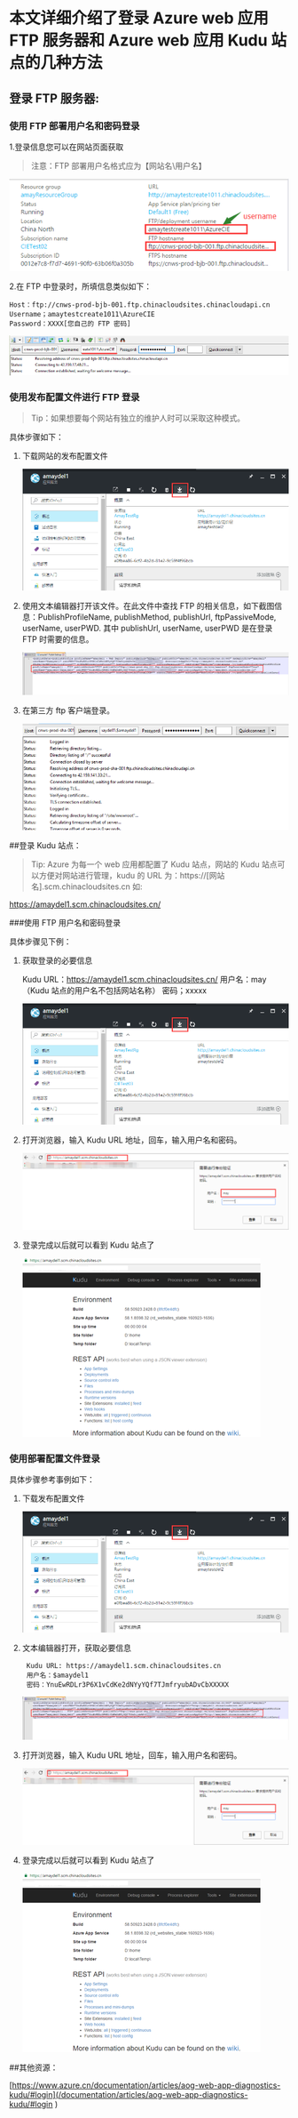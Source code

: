 <properties
	pageTitle="本文详细介绍了登录 Azure web 应用 FTP 服务器和 Azure web 应用 Kudu 站点的几种方法"
	description="本文详细介绍了登录 Azure web 应用 FTP 服务器和 Azure web 应用 Kudu 站点的几种方法。"
	services="app-service-web"
	documentationCenter=""
	authors=""
	manager=""
	editor=""
	tags=""/>

<tags
	ms.service="app-service-web-aog"
	ms.date="10/27/2016"
	wacn.date="11/03/2016"/>



# 本文详细介绍了登录 Azure web 应用 FTP 服务器和 Azure web 应用 Kudu 站点的几种方法



## 登录 FTP 服务器:

### 使用 FTP 部署用户名和密码登录

>[AZURE.TIP]: 一个订阅下的所有网站的用户名和密码是同一个，如果更改用户名和密码其他网站登录时也要采用新的用户名和密码登录。

1.登录信息您可以在网站页面获取

>注意：FTP 部署用户名格式应为【网站名\用户名】

![](./media/aog-web-app-ftp-kudu-login/new-portal.png)
 
2.在 FTP 中登录时，所填信息类似如下：

	Host：ftp://cnws-prod-bjb-001.ftp.chinacloudsites.chinacloudapi.cn
	Username；amaytestcreate1011\AzureCIE
	Password：XXXX[您自己的 FTP 密码]
  ![](./media/aog-web-app-ftp-kudu-login/ftp-login.png)

### 使用发布配置文件进行 FTP 登录

>Tip：如果想要每个网站有独立的维护人时可以采取这种模式。

具体步骤如下：

1. 下载网站的发布配置文件

	![](./media/aog-web-app-ftp-kudu-login/publish-settings.png)
 
2. 使用文本编辑器打开该文件。在此文件中查找 FTP 的相关信息，如下截图信息：PublishProfileName, publishMethod, publishUrl, ftpPassiveMode, userName, userPWD.
其中 publishUrl, userName, userPWD 是在登录 FTP 时需要的信息。

	![](./media/aog-web-app-ftp-kudu-login/publish-settings-content.png)
 
3. 在第三方 ftp 客户端登录。
 
	![](./media/aog-web-app-ftp-kudu-login/ftp-login-how.png)








##登录 Kudu 站点：

>Tip:  Azure 为每一个 web 应用都配置了 Kudu 站点，网站的 Kudu 站点可以方便对网站进行管理，kudu 的 URL 为：https://[网站名].scm.chinacloudsites.cn 如:

https://amaydel1.scm.chinacloudsites.cn/ 

###使用 FTP 用户名和密码登录

具体步骤见下例：

1. 获取登录的必要信息

	Kudu URL：https://amaydel1.scm.chinacloudsites.cn/
	用户名：may （Kudu 站点的用户名不包括网站名称）
	密码；xxxxx

	![](./media/aog-web-app-ftp-kudu-login/publish-settings.png)
 
2. 打开浏览器，输入 Kudu URL 地址，回车，输入用户名和密码。

	![](./media/aog-web-app-ftp-kudu-login/kudu-login.png)
 
3. 登录完成以后就可以看到 Kudu 站点了

	![](./media/aog-web-app-ftp-kudu-login/kudu-page.png)
 

### 使用部署配置文件登录

具体步骤参考事例如下：

1. 下载发布配置文件

	![](./media/aog-web-app-ftp-kudu-login/publish-settings.png)
 
2. 文本编辑器打开，获取必要信息


		Kudu URL: https://amaydel1.scm.chinacloudsites.cn 
		用户名：$amaydel1
		密码：YnuEwRDLr3P6X1vCdKe2dNYyYQf7TJmfryubADvCbXXXXX

	![](./media/aog-web-app-ftp-kudu-login/publish-settings-content.png)


 

3. 打开浏览器，输入 Kudu URL 地址，回车，输入用户名和密码。

	![](./media/aog-web-app-ftp-kudu-login/kudu-login.png)
 
4. 登录完成以后就可以看到 Kudu 站点了

	![](./media/aog-web-app-ftp-kudu-login/kudu-page.png)
 
##其他资源： 

[https://www.azure.cn/documentation/articles/aog-web-app-diagnostics-kudu/#login](/documentation/articles/aog-web-app-diagnostics-kudu/#login ) 

